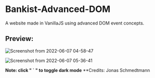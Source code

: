 # Bankist-Advanced-DOM
A website made in VanillaJS using advanced DOM event concepts.

## Preview:

![Screenshot from 2022-06-07 04-58-47](https://user-images.githubusercontent.com/53101134/172269438-947df13c-4b8a-4e8a-a217-dac788690ea1.png)

![Screenshot from 2022-06-07 05-36-41](https://user-images.githubusercontent.com/53101134/172269455-c50db81a-ff9d-44f7-956d-089b045fe72d.png)

**Note: click " ` " to toggle dark mode**
**Credits: Jonas Schmedtmann
